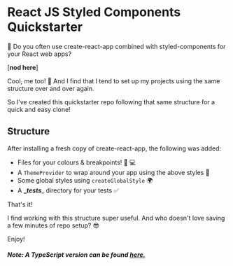 # React JS Styled Components Quickstarter

🤔  Do you often use create-react-app combined with styled-components for your React web apps? 

[**nod here**] 

Cool, me too! 🚀  And I find that I tend to set up my projects using the same structure over and over again. 

 So I've created this quickstarter repo following that same structure for a quick and easy clone!

## Structure
After installing a fresh copy of create-react-app, the following was added:

- Files for your colours & breakpoints! 📱 💻
- A `ThemeProvider` to wrap around your app using the above styles 🎨
- Some global styles using `createGlobalStyle` 🌍
- A __\__tests____ directory for your tests  ✅

That's it! 

I find working with this structure super useful. And who doesn't love saving a few minutes of repo setup? 😎

Enjoy!

##### **Note: A TypeScript version can be found [here.](https://github.com/nats12/react-ts-styled-components-quickstarter)**

